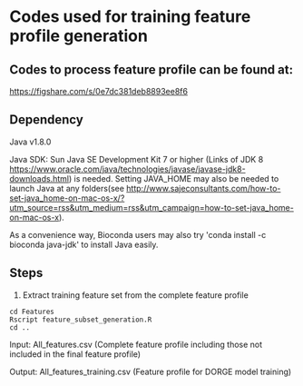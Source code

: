 # Codes used for training feature profile generation

## Codes to process feature profile can be found at:

https://figshare.com/s/0e7dc381deb8893ee8f6

## Dependency

Java v1.8.0

Java SDK: Sun Java SE Development Kit 7 or higher (Links of JDK 8 https://www.oracle.com/java/technologies/javase/javase-jdk8-downloads.html) is needed. Setting JAVA_HOME may also be needed to launch Java at any folders(see http://www.sajeconsultants.com/how-to-set-java_home-on-mac-os-x/?utm_source=rss&utm_medium=rss&utm_campaign=how-to-set-java_home-on-mac-os-x).

As a convenience way, Bioconda users may also try 'conda install -c bioconda java-jdk' to install Java easily.

## Steps

1. Extract training feature set from the complete feature profile
```
cd Features
Rscript feature_subset_generation.R
cd ..
```

  Input: All_features.csv (Complete feature profile including those not included in the final feature profile)

  Output: All_features_training.csv (Feature profile for DORGE model training)
